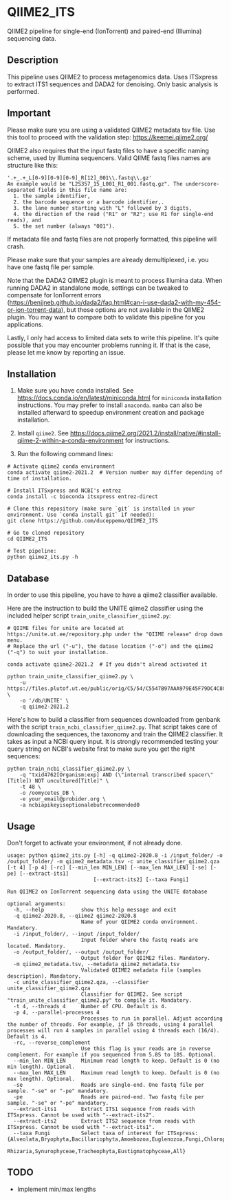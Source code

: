 # QIIME2_ITS
QIIME2 pipeline for single-end (IonTorrent) and paired-end (Illumina) sequencing data.

## Description
This pipeline uses QIIME2 to process metagenomics data. Uses ITSxpress to extract ITS1 sequences and DADA2 for denoising. Only basic analysis is performed.

## Important
Please make sure you are using a validated QIIME2 metadata tsv file. Use this tool to proceed with the validation step:
https://keemei.qiime2.org/

QIIME2 also requires that the input fastq files to have a specific naming scheme, used by Illumina sequencers. Valid QIIME fastq files names are structure like this:
```
'.+_.+_L[0-9][0-9][0-9]_R[12]_001\\.fastq\\.gz'
An example would be "L2S357_15_L001_R1_001.fastq.gz". The underscore-separated fields in this file name are:
  1. the sample identifier,
  2. the barcode sequence or a barcode identifier,.
  3. the lane number starting with "L" followed by 3 digits,
  4. the direction of the read ("R1" or "R2"; use R1 for single-end reads), and
  5. the set number (always "001").
```
If metadata file and fastq files are not properly formatted, this pipeline will crash.

Please make sure that your samples are already demultiplexed, i.e. you have one fastq file per sample.

Note that the DADA2 QIIME2 plugin is meant to process Illumina data. When running DADA2 in standalone mode, settings can be tweaked to compensate for IonTorrent errors (https://benjjneb.github.io/dada2/faq.html#can-i-use-dada2-with-my-454-or-ion-torrent-data), but those options are not available in the QIIME2 plugin. You may want to compare both to validate this pipeline for you applications.

Lastly, I only had access to limited data sets to write this pipeline. It's quite possible that you may encounter problems running it. If that is the case, please let me know by reporting an issue.
## Installation

1. Make sure you have conda installed. See https://docs.conda.io/en/latest/miniconda.html for `miniconda` installation instructions. You may prefer to install `anaconda`. `mamba` can also be installed afterward to speedup environment creation and package installation.

2. Install `qiime2`. See https://docs.qiime2.org/2021.2/install/native/#install-qiime-2-within-a-conda-environment for instructions.
3. Run the following command lines:
```
# Activate qiime2 conda environment
conda activate qiime2-2021.2  # Version number may differ depending of time of installation.

# Install ITSxpress and NCBI's entrez
conda install -c bioconda itsxpress entrez-direct

# Clone this repository (make sure `git` is installed in your environment. Use `conda install git` if needed):
git clone https://github.com/duceppemo/QIIME2_ITS

# Go to cloned repository
cd QIIME2_ITS

# Test pipeline:
python qiime2_its.py -h
```
## Database
In order to use this pipeline, you have to have a qiime2 classifier available.

Here are the instruction to build the UNITE qiime2 classifier using the included helper script `train_unite_classifier_qiime2.py`:
```
# QIIME files for unite are located at https://unite.ut.ee/repository.php under the "QIIME release" drop down menu.
# Replace the url ("-u"), the datase location ("-o") and the qiime2 ("-q") to suit your installation.

conda activate qiime2-2021.2  # If you didn't alread activated it

python train_unite_classifier_qiime2.py \
    -u https://files.plutof.ut.ee/public/orig/C5/54/C5547B97AAA979E45F79DC4C8C4B12113389343D7588716B5AD330F8BDB300C9.tgz \
    -o '/db/UNITE' \
    -q qiime2-2021.2
```

Here's how to build a classifier from sequences downloaded from genbank with the script `train_ncbi_classifier_qiime2.py`. That script takes care of downloading the sequences, the taxonomy and train the QIIME2 classifier. It takes as input a NCBI query input. It is strongly recommended testing your query string on NCBI's website first to make sure you get the right sequences:
```
python train_ncbi_classifier_qiime2.py \
    -q "txid4762[Organism:exp] AND (\"internal transcribed spacer\"[Title]) NOT uncultured[Title]" \
    -t 48 \
    -o /oomycetes_DB \
    -e your_email@probider.org \
    -a ncbiapikeyisoptionalebutrecommended0
```
## Usage
Don't forget to activate your environment, if not already done.
```
usage: python qiime2_its.py [-h] -q qiime2-2020.8 -i /input_folder/ -o /output_folder/ -m qiime2_metadata.tsv -c unite_classifier_qiime2.qza [-t 4] [-p 4] [-rc] [--min_len MIN_LEN] [--max_len MAX_LEN] [-se] [-pe] [--extract-its1]
                            [--extract-its2] [--taxa Fungi]

Run QIIME2 on IonTorrent sequencing data using the UNITE database

optional arguments:
  -h, --help            show this help message and exit
  -q qiime2-2020.8, --qiime2 qiime2-2020.8
                        Name of your QIIME2 conda environment. Mandatory.
  -i /input_folder/, --input /input_folder/
                        Input folder where the fastq reads are located. Mandatory.
  -o /output_folder/, --output /output_folder/
                        Output folder for QIIME2 files. Mandatory.
  -m qiime2_metadata.tsv, --metadata qiime2_metadata.tsv
                        Validated QIIME2 metadata file (samples description). Mandatory.
  -c unite_classifier_qiime2.qza, --classifier unite_classifier_qiime2.qza
                        Classifier for QIIME2. See script "train_unite_classifier_qiime2.py" to compile it. Mandatory.
  -t 4, --threads 4     Number of CPU. Default is 4.
  -p 4, --parallel-processes 4
                        Processes to run in parallel. Adjust according the number of threads. For example, if 16 threads, using 4 parallel processes will run 4 samples in parallel using 4 threads each (16/4). Default is 4.
  -rc, --reverse_complement
                        Use this flag is your reads are in reverse complement. For example if you sequenced from 5.8S to 18S. Optional.
  --min_len MIN_LEN     Minimum read length to keep. Default is 0 (no min length). Optional.
  --max_len MAX_LEN     Maximum read length to keep. Default is 0 (no max length). Optional.
  -se                   Reads are single-end. One fastq file per sample. "-se" or "-pe" mandatory.
  -pe                   Reads are paired-end. Two fastq file per sample. "-se" or "-pe" mandatory.
  --extract-its1        Extract ITS1 sequence from reads with ITSxpress. Cannot be used with "--extract-its2".
  --extract-its2        Extract ITS2 sequence from reads with ITSxpress. Cannot be used with "--extract-its1".
  --taxa Fungi          Select taxa of interest for ITSxpress: {Alveolata,Bryophyta,Bacillariophyta,Amoebozoa,Euglenozoa,Fungi,Chlorophyta,Rhodophyta,Phaeophyceae,Marchantiophyta,Metazoa,Oomycota,Haptophyceae,Raphidophyceae,
                        Rhizaria,Synurophyceae,Tracheophyta,Eustigmatophyceae,All}
```
## TODO
- Implement min/max lengths
